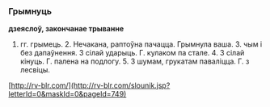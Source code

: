 ### Грымнуць
**дзеяслоў, закончанае трыванне**

1. гг. грымець. 2. Нечакана, раптоўна пачацца. Грымнула ваша. З. чым і без дапаўнення. З сілай ударыць. Г. кулаком па стале. 4. З сілай кінуць. Г. палена на подлогу. 5. З шумам, грукатам паваліцца. Г. з лесвіцы.

<a rel="author">[http://rv-blr.com/](http://rv-blr.com/slounik.jsp?letterId=0&maskId=0&pageId=749)</a>
